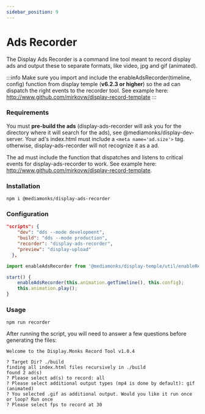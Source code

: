 ```yaml
---
sidebar_position: 9
---
```


# Ads Recorder
The Display Ads Recorder is a command line tool meant to record display ads and output these to separate formats, like video, jpg and gif (animated).

:::info
Make sure you import and include the enableAdsRecorder(timeline, config) function from display temple (**v6.2.3 or higher**) so the ad can dispatch the right events to the recorder tool. See example here: http://www.github.com/mirkovw/display-record-template
:::


### Requirements
You must **pre-build the ads** (display-ads-recorder will ask you for the directory where it will search for the ads), see @mediamonks/display-dev-server.
Your ad's index.html must include a `<meta name='ad.size'>` tag. otherwise, display-ads-recorder will not recognize it as a ad.

The ad must include the function that dispatches and listens to critical events for display-ads-recorder to work. See example here: http://www.github.com/mirkovw/display-record-template.


### Installation
```terminal
npm i @mediamonks/display-ads-recorder
```


### Configuration

```json title="package.json" {4}
"scripts": {
    "dev": "dds --mode development",
    "build": "dds --mode production",
    "recorder": "display-ads-recorder",
    "preview": "display-upload"
  },
```

```js title="/src/shared/script/Banner.js" {1,4}
import enableAdsRecorder from '@mediamonks/display-temple/util/enableRecorder';

start() {
    enableAdsRecorder(this.animation.getTimeline(), this.config);
    this.animation.play();
}
```


### Usage

```terminal
npm run recorder
```

After running the script, you will need to answer a few questions before generating the files:

```
Welcome to the Display.Monks Record Tool v1.0.4

? Target Dir? ./build
finding all index.html files recursively in ./build
found 2 ad(s)
? Please select ad(s) to record: all
? Please select additional output types (mp4 is done by default): gif (animated)
? You selected .gif as additional output. Would you like it run once or loop? Run once
? Please select fps to record at 30
```

